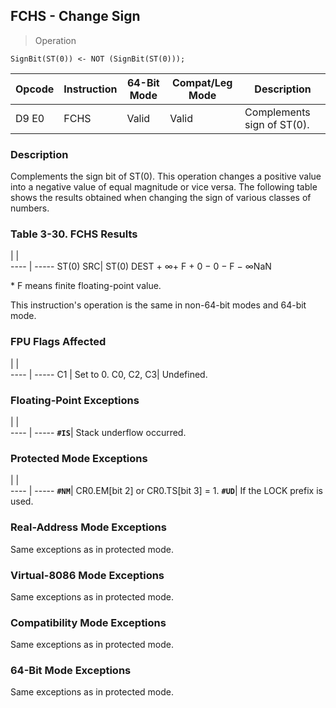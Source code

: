 ## FCHS - Change Sign

> Operation

``` slim
SignBit(ST(0)) <- NOT (SignBit(ST(0)));

```

 Opcode| Instruction| 64-Bit Mode| Compat/Leg Mode| Description               
 ---  | --- | --- | --- | ---
 D9 E0 | FCHS       | Valid      | Valid          | Complements sign of ST(0).

### Description
Complements the sign bit of ST(0). This operation changes a positive value into
a negative value of equal magnitude or vice versa. The following table shows
the results obtained when changing the sign of various classes of numbers.


### Table 3-30. FCHS Results
   | |  
---- | -----
 ST(0) SRC| ST(0) DEST + ∞+ F + 0 − 0 − F − ∞NaN
<aside class="notification">
* F means finite floating-point value.
</aside>

This instruction's operation is the same in non-64-bit modes and 64-bit mode.



### FPU Flags Affected
   | |  
---- | -----
 C1        | Set to 0. 
 C0, C2, C3| Undefined.

### Floating-Point Exceptions
   | |  
---- | -----
 **``#IS``**| Stack underflow occurred.

### Protected Mode Exceptions
   | |  
---- | -----
 **``#NM``**| CR0.EM[bit 2] or CR0.TS[bit 3] = 1.
 **``#UD``**| If the LOCK prefix is used.        

### Real-Address Mode Exceptions
Same exceptions as in protected mode.


### Virtual-8086 Mode Exceptions
Same exceptions as in protected mode.


### Compatibility Mode Exceptions
Same exceptions as in protected mode.


### 64-Bit Mode Exceptions
Same exceptions as in protected mode.
